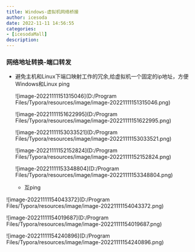```yaml
---
title: Windows-虚拟机网络桥接
author: icesoda
date: 2022-11-11 14:56:55
categories:
- [icesodaMall]
description:
---
```


### 网络地址转换-端口转发

- 避免主机和Linux下端口映射工作的冗余,给虚拟机一个固定的ip地址，方便Windows和Linux  ping

  ![image-20221111151315046](D:/Program Files/Typora/resources/image/image-20221111151315046.png)

  ![image-20221111151622995](D:/Program Files/Typora/resources/image/image-20221111151622995.png)

  ![image-20221111153033521](D:/Program Files/Typora/resources/image/image-20221111153033521.png)

  ![image-20221111152152824](D:/Program Files/Typora/resources/image/image-20221111152152824.png)

  ![image-20221111153348804](D:/Program Files/Typora/resources/image/image-20221111153348804.png)

  - 互ping

![image-20221111154043372](D:/Program Files/Typora/resources/image/image-20221111154043372.png)

  ![image-20221111154019687](D:/Program Files/Typora/resources/image/image-20221111154019687.png)

![image-20221111154240896](D:/Program Files/Typora/resources/image/image-20221111154240896.png)